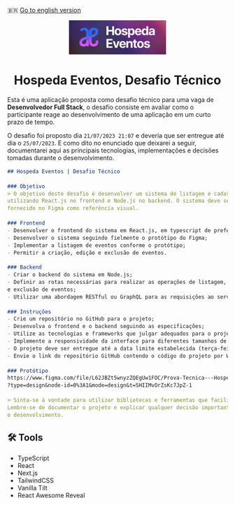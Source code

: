 :brazil: <a href="https://github.com/stardusteight-d4c">Go to english version</a>

<div align="center">
  <img src="logo.png" width="222" height="78" />
</div>

<h1 align="center">
   Hospeda Eventos, Desafio Técnico
</h1>

Esta é uma aplicação proposta como desafio técnico para uma vaga de <strong>Desenvolvedor Full Stack</strong>, o desafio consiste em avaliar como o participante reage ao desenvolvimento de uma aplicação em um curto prazo de tempo.

O desafio foi proposto dia `21/07/2023 21:07` e deveria que ser entregue até dia o `25/07/2023`. E como dito no enunciado que deixarei a seguir, documentarei aqui as principais tecnologias, implementações e decisões tomadas durante o desenvolvimento.

```md
## Hospeda Eventos | Desafio Técnico

### Objetivo
> O objetivo deste desafio é desenvolver um sistema de listagem e cadastro de eventos
utilizando React.js no frontend e Node.js no backend. O sistema deve seguir o protótipo
fornecido no Figma como referência visual.

### Frontend
- Desenvolver o frontend do sistema em React.js, em typescript de preferência;
- Desenvolver o sistema seguindo fielmente o protótipo do Figma;
- Implementar a listagem de eventos conforme o protótipo;
- Permitir a criação, edição e exclusão de eventos.

### Backend
- Criar o backend do sistema em Node.js;
- Definir as rotas necessárias para realizar as operações de listagem, cadastro, edição
e exclusão de eventos;
- Utilizar uma abordagem RESTful ou GraphQL para as requisições ao servidor.

### Instruções
- Crie um repositório no GitHub para o projeto;
- Desenvolva o frontend e o backend seguindo as especificações;
- Utilize as tecnologias e frameworks que julgar adequados para o projeto;
- Implemente a responsividade da interface para diferentes tamanhos de tela;
- O projeto deve ser entregue até a data limite estabelecida (terça-feira, dia 25);
- Envie o link do repositório GitHub contendo o código do projeto por WhatsApp.

### Protótipo
https://www.figma.com/file/L62JBZt5wnyzZQEgUw1FOC/Prova-Tecnica---Hospeda-Eventos
?type=design&node-id=0%3A1&mode=design&t=SHIIMvOrZsKc7JpZ-1

> Sinta-se à vontade para utilizar bibliotecas e ferramentas que facilitem o desenvolvimento.
Lembre-se de documentar o projeto e explicar qualquer decisão importante tomada durante
o desenvolvimento. 
```

## :hammer_and_wrench: Tools

* TypeScript
* React
* Next.js
* TailwindCSS
* Vanilla Tilt
* React Awesome Reveal
    


